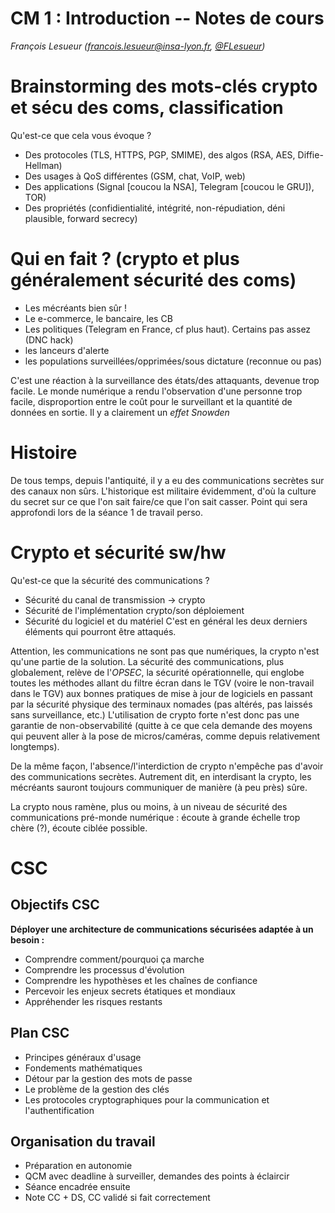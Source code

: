 # CM 1 : Introduction -- Notes de cours

_François Lesueur ([francois.lesueur@insa-lyon.fr](mailto:francois.lesueur@insa-lyon.fr), [@FLesueur](https://twitter.com/FLesueur))_

Brainstorming des mots-clés crypto et sécu des coms, classification
===========

Qu'est-ce que cela vous évoque ?
* Des protocoles (TLS, HTTPS, PGP, SMIME), des algos (RSA, AES, Diffie-Hellman)
* Des usages à QoS différentes (GSM, chat, VoIP, web)
* Des applications (Signal [coucou la NSA], Telegram [coucou le GRU]), TOR)
* Des propriétés (confidientialité, intégrité, non-répudiation, déni plausible, forward secrecy)

Qui en fait ? (crypto et plus généralement sécurité des coms)
=============

* Les mécréants bien sûr !
* Le e-commerce, le bancaire, les CB
* Les politiques (Telegram en France, cf plus haut). Certains pas assez (DNC hack)
* les lanceurs d'alerte
* les populations surveillées/opprimées/sous dictature (reconnue ou pas)

C'est une réaction à la surveillance des états/des attaquants, devenue trop facile. Le monde numérique a rendu l'observation d'une personne trop facile, disproportion entre le coût pour le surveillant et la quantité de données en sortie. Il y a clairement un _effet Snowden_

Histoire
========

De tous temps, depuis l'antiquité, il y a eu des communications secrètes sur des canaux non sûrs. L'historique est militaire évidemment, d'où la culture du secret sur ce que l'on sait faire/ce que l'on sait casser. Point qui sera approfondi lors de la séance 1 de travail perso.


Crypto et sécurité sw/hw
========================

Qu'est-ce que la sécurité des communications ?
* Sécurité du canal de transmission -> crypto
* Sécurité de l'implémentation crypto/son déploiement
* Sécurité du logiciel et du matériel
C'est en général les deux derniers éléments qui pourront être attaqués.

Attention, les communications ne sont pas que numériques, la crypto n'est qu'une partie de la solution. La sécurité des communications, plus globalement, relève de l'_OPSEC_, la sécurité opérationnelle, qui englobe toutes les méthodes allant du filtre écran dans le TGV (voire le non-travail dans le TGV) aux bonnes pratiques de mise à jour de logiciels en passant par la sécurité physique des terminaux nomades (pas altérés, pas laissés sans surveillance, etc.) L'utilisation de crypto forte n'est donc pas une garantie de non-observabilité (quitte à ce que cela demande des moyens qui peuvent aller à la pose de micros/caméras, comme depuis relativement longtemps).

De la même façon, l'absence/l'interdiction de crypto n'empêche pas d'avoir des communications secrètes. Autrement dit, en interdisant la crypto, les mécréants sauront toujours communiquer de manière (à peu près) sûre.

La crypto nous ramène, plus ou moins, à un niveau de sécurité des communications pré-monde numérique : écoute à grande échelle trop chère (?), écoute ciblée possible.

CSC
===

Objectifs CSC
-------------
__Déployer une architecture de communications sécurisées adaptée à un besoin :__
* Comprendre comment/pourquoi ça marche
* Comprendre les processus d'évolution
* Comprendre les hypothèses et les chaînes de confiance
* Percevoir les enjeux secrets étatiques et mondiaux
* Appréhender les risques restants



Plan CSC
--------
* Principes généraux d'usage
* Fondements mathématiques
* Détour par la gestion des mots de passe
* Le problème de la gestion des clés
* Les protocoles cryptographiques pour la communication et l'authentification


Organisation du travail
-----------------------
* Préparation en autonomie
* QCM avec deadline à surveiller, demandes des points à éclaircir
* Séance encadrée ensuite
* Note CC + DS, CC validé si fait correctement


